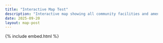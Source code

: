 ```yaml
---
title: "Interactive Map Test"
description: "Interactive map showing all community facilities and amenities."
date: 2025-09-20
layout: map-post
---
```


{% include embed.html %}

<style>
:root {
  --building-color: #FF9800;
  --house-color: #0288D1;
  --shop-color: #7B1FA2;
  --warehouse-color: #558B2F;
}

/*
 * Property styles in unhighlighted state.
 */
.property {
  align-items: center;
  background-color: #FFFFFF;
  border-radius: 50%;
  color: #263238;
  display: flex;
  font-size: 14px;
  gap: 15px;
  height: 30px;
  justify-content: center;
  /* padding: 4px; */
  padding: 10px 20px;
  position: relative;
  position: relative;
  transition: all 0.3s ease-out;
  width: 30px;
  transform: translateY(-9px);
}

.property::after {
  border-left: 9px solid transparent;
  border-right: 9px solid transparent;
  border-top: 9px solid #FFFFFF;
  content: "";
  height: 0;
  left: 50%;
  position: absolute;
  top: 95%;
  transform: translate(-50%, 0);
  transition: all 0.3s ease-out;
  width: 0;
  z-index: 1;
}

.property .icon {
  align-items: center;
  display: flex;
  justify-content: center;
  color: #FFFFFF;
}

.property .icon svg {
  height: 20px;
  width: auto;
}

.property .details {
  display: none;
  flex-direction: column;
  flex: 1;
}

.property .address {
  color: #9E9E9E;
  font-size: 10px;
  margin-bottom: 10px;
  margin-top: 5px;
}

.property .features {
  align-items: flex-end;
  display: flex;
  flex-direction: row;
  gap: 10px;
}

.property .features > div {
  align-items: center;
  background: #F5F5F5;
  border-radius: 5px;
  border: 1px solid #ccc;
  display: flex;
  font-size: 10px;
  gap: 5px;
  padding: 5px;
}

/*
 * Property styles in highlighted state.
 */
.property.highlight {
  background-color: #FFFFFF;
  border-radius: 8px;
  box-shadow: 10px 10px 5px rgba(0, 0, 0, 0.2);
  height: 80px;
  padding: 8px 15px;
  width: auto;
}

.property.highlight::after {
  border-top: 9px solid #FFFFFF;
}

.property.highlight .details {
  display: flex;
}

.property.highlight .icon svg {
  width: 50px;
  height: 50px;
}

.property .bed {
  color: #FFA000;
}

.property .bath {
  color: #03A9F4;
}

.property .size {
  color: #388E3C;
}

/*
 * House icon colors.
 */
.property.highlight:has(.fa-house) .icon {
  color: var(--house-color);
}

.property:not(.highlight):has(.fa-house) {
  background-color: var(--house-color);
}

.property:not(.highlight):has(.fa-house)::after {
  border-top: 9px solid var(--house-color);
}

/*
 * Building icon colors.
 */
.property.highlight:has(.fa-building) .icon {
  color: var(--building-color);
}

.property:not(.highlight):has(.fa-building) {
  background-color: var(--building-color);
}

.property:not(.highlight):has(.fa-building)::after {
  border-top: 9px solid var(--building-color);
}

/*
 * Warehouse icon colors.
 */
.property.highlight:has(.fa-warehouse) .icon {
  color: var(--warehouse-color);
}

.property:not(.highlight):has(.fa-warehouse) {
  background-color: var(--warehouse-color);
}

.property:not(.highlight):has(.fa-warehouse)::after {
  border-top: 9px solid var(--warehouse-color);
}

/*
 * Shop icon colors.
 */
.property.highlight:has(.fa-shop) .icon {
  color: var(--shop-color);
}

.property:not(.highlight):has(.fa-shop) {
  background-color: var(--shop-color);
}

.property:not(.highlight):has(.fa-shop)::after {
  border-top: 9px solid var(--shop-color);
}
</style>

<gmp-map center="37.43238031167444,-122.16795397128632" zoom="11" id="map" map-id="amenities-map1"></gmp-map>

<script type="module">
    import { getMap, addMarkers } from '{{ '/assets/js/gmap.js' | relative_url }}';

    (async () => {
        try {
            const map = await getMap('map');
            addMarkers(map);
        } catch (error) {
            console.error('Error initializing map:', error);
        }
    })();

</script>